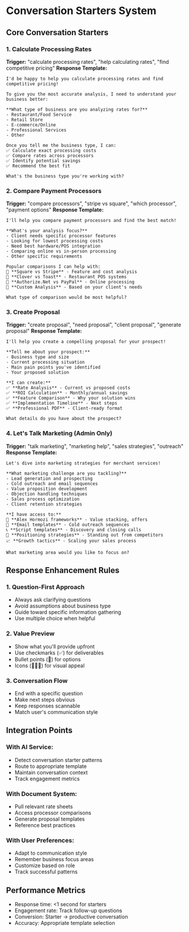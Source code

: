 # Conversation Starters System

## Core Conversation Starters

### 1. Calculate Processing Rates
**Trigger:** "calculate processing rates", "help calculating rates", "find competitive pricing"
**Response Template:**
```
I'd be happy to help you calculate processing rates and find competitive pricing!

To give you the most accurate analysis, I need to understand your business better:

**What type of business are you analyzing rates for?**
- Restaurant/Food Service
- Retail Store  
- E-commerce/Online
- Professional Services
- Other

Once you tell me the business type, I can:
✅ Calculate exact processing costs
✅ Compare rates across processors
✅ Identify potential savings
✅ Recommend the best fit

What's the business type you're working with?
```

### 2. Compare Payment Processors
**Trigger:** "compare processors", "stripe vs square", "which processor", "payment options"
**Response Template:**
```
I'll help you compare payment processors and find the best match!

**What's your analysis focus?**
- Client needs specific processor features
- Looking for lowest processing costs  
- Need best hardware/POS integration
- Comparing online vs in-person processing
- Other specific requirements

Popular comparisons I can help with:
🔹 **Square vs Stripe** - Feature and cost analysis
🔹 **Clover vs Toast** - Restaurant POS systems
🔹 **Authorize.Net vs PayPal** - Online processing
🔹 **Custom Analysis** - Based on your client's needs

What type of comparison would be most helpful?
```

### 3. Create Proposal
**Trigger:** "create proposal", "need proposal", "client proposal", "generate proposal"
**Response Template:**
```
I'll help you create a compelling proposal for your prospect!

**Tell me about your prospect:**
- Business type and size
- Current processing situation
- Main pain points you've identified
- Your proposed solution

**I can create:**
✅ **Rate Analysis** - Current vs proposed costs
✅ **ROI Calculation** - Monthly/annual savings
✅ **Feature Comparison** - Why your solution wins
✅ **Implementation Timeline** - Next steps
✅ **Professional PDF** - Client-ready format

What details do you have about the prospect?
```

### 4. Let's Talk Marketing (Admin Only)
**Trigger:** "talk marketing", "marketing help", "sales strategies", "outreach"
**Response Template:**
```
Let's dive into marketing strategies for merchant services!

**What marketing challenge are you tackling?**
- Lead generation and prospecting
- Cold outreach and email sequences
- Value proposition development
- Objection handling techniques
- Sales process optimization
- Client retention strategies

**I have access to:**
🎯 **Alex Hormozi frameworks** - Value stacking, offers
📧 **Email templates** - Cold outreach sequences  
📞 **Script templates** - Discovery and closing calls
🎨 **Positioning strategies** - Standing out from competitors
📈 **Growth tactics** - Scaling your sales process

What marketing area would you like to focus on?
```

## Response Enhancement Rules

### 1. Question-First Approach
- Always ask clarifying questions
- Avoid assumptions about business type
- Guide toward specific information gathering
- Use multiple choice when helpful

### 2. Value Preview
- Show what you'll provide upfront
- Use checkmarks (✅) for deliverables
- Bullet points (🔹) for options
- Icons (🎯📧📞) for visual appeal

### 3. Conversation Flow
- End with a specific question
- Make next steps obvious
- Keep responses scannable
- Match user's communication style

## Integration Points

### With AI Service:
- Detect conversation starter patterns
- Route to appropriate template
- Maintain conversation context
- Track engagement metrics

### With Document System:
- Pull relevant rate sheets
- Access processor comparisons
- Generate proposal templates
- Reference best practices

### With User Preferences:
- Adapt to communication style
- Remember business focus areas
- Customize based on role
- Track successful patterns

## Performance Metrics
- Response time: <1 second for starters
- Engagement rate: Track follow-up questions
- Conversion: Starter → productive conversation
- Accuracy: Appropriate template selection